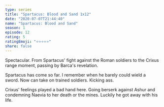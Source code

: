 ```yaml
---
type: series
title: "Spartacus: Blood and Sand 1x12"
date: "2020-07-07T21:44:40"
name: "Spartacus: Blood and Sand"
season: 1
episode: 12
rating: 5
ratingEmoji: "⭐️⭐️⭐️⭐️⭐️"
share: false
---
```


Spectacular. From Spartacus' fight against the Roman soldiers to the Crixus range moment, passing by Barca's revelation.

Spartacus has come so far. I remember when he barely could wield a sword. Now can take on trained soldiers. Kicking ass.

Crixus' feelings played a bad hand here. Going berserk against Ashur and condemning Naevia to her death or the mines. Luckily he got away with his life.
